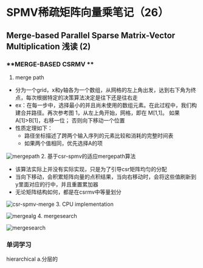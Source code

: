 # SPMV稀疏矩阵向量乘笔记（26）
## Merge-based Parallel Sparse Matrix-Vector Multiplication 浅读 (2)
### **MERGE-BASED CSRMV **
1. merge path
* 分为一个grid，x和y轴各为一个数组，从网格的左上角出发，达到右下角为终点，每次根据特定的决策算法决定是往下还是往右走
* ex：在每一步中，选择最小的并且尚未使用的数组元素。在此过程中，我们构建合并路径。再次参考图 1，从左上角开始，网格，即在 M[1,1]。 如果A[1]>B[1]，右移一位； 否则向下移动一个位置
* 性质定理如下：
    * 路径坐标描述了跨两个输入序列的元素比较和消耗的完整时间表
    * 如果两个值相同，优先选择A的项

![mergepath](/mymd/学习日记-spmv（26）/mergepath.png)
2. 基于csr-spmv的适应mergepath算法
* 该算法实际上并没有实际实现，只是为了引导csr矩阵均匀的分配
* 当向下移动，会积累矩阵向量的点积结果，当向右移动时，会将这些值刷新到y里面对应的行中，并且重置累加器
* 无论矩阵结构如何，都是在csrmv中等量划分
  
![csr-spmv-merge](/mymd/学习日记-spmv（26）/csr-spmv-merge.png)
3. CPU implementation 

![mergealg](/mymd/学习日记-spmv（26）/mergealg.png)
4. mergesearch

![mergesearch](/mymd/学习日记-spmv（26）/mergesearch.png)
### **单词学习**
hierarchical a.分层的